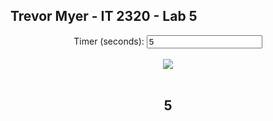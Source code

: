 <html>
<head>
<script>
</script>
</head>
<body>
	<h2>Trevor Myer - IT 2320 - Lab 5</h2>
	<p><center>
	   Timer (seconds): <input type="text" id="timerVal" value="5"><br/><br/>
	   <img src="images/adams.jpg"><br/><br/>
	   <h2 id="timerCount">5</h2>
	</center></p>
</body>
</html>
